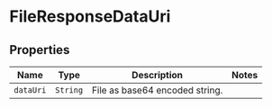 

# FileResponseDataUri



## Properties

Name | Type | Description | Notes
------------ | ------------- | ------------- | -------------
| `dataUri` | ```String``` |  File as base64 encoded string.  |  |



